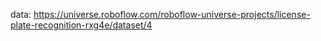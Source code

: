 data: https://universe.roboflow.com/roboflow-universe-projects/license-plate-recognition-rxg4e/dataset/4
